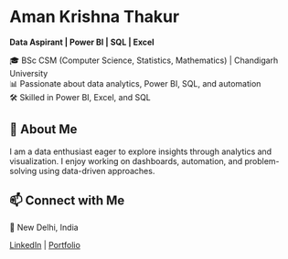 # Aman Krishna Thakur

**Data Aspirant | Power BI | SQL | Excel**

🎓 BSc CSM (Computer Science, Statistics, Mathematics) | Chandigarh University  
📊 Passionate about data analytics, Power BI, SQL, and automation  
🛠️ Skilled in Power BI, Excel, and SQL  

## 🚀 About Me
I am a data enthusiast eager to explore insights through analytics and visualization. I enjoy working on dashboards, automation, and problem-solving using data-driven approaches.  


## 📫 Connect with Me
📍 New Delhi, India 

[LinkedIn](https://www.linkedin.com/in/aman-krishna-thakur-868322248/) | [Portfolio](http://www.myportfolio.com)  
